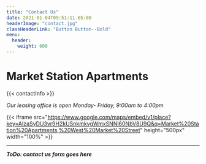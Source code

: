 ```yaml
---
title: "Contact Us"
date: 2021-01-04T09:51:11-05:00
headerImage: "contact.jpg"
classHeaderLink: "Button Button--Bold"
menu:
  header:
    weight: 600
---
```


# Market Station Apartments

{{< contactInfo >}}

*Our leasing office is open Monday- Friday, 9:00am to 4:00pm*

{{< iframe src="https://www.google.com/maps/embed/v1/place?key=AIzaSyDU3vr9H2kUSnkmkvgWmxSNNl60NbV8U9Q&q=Market%20Station%20Apartments,%20West%20Market%20Street" height="500px" width="100%" >}}

***

***ToDo: contact us form goes here***

